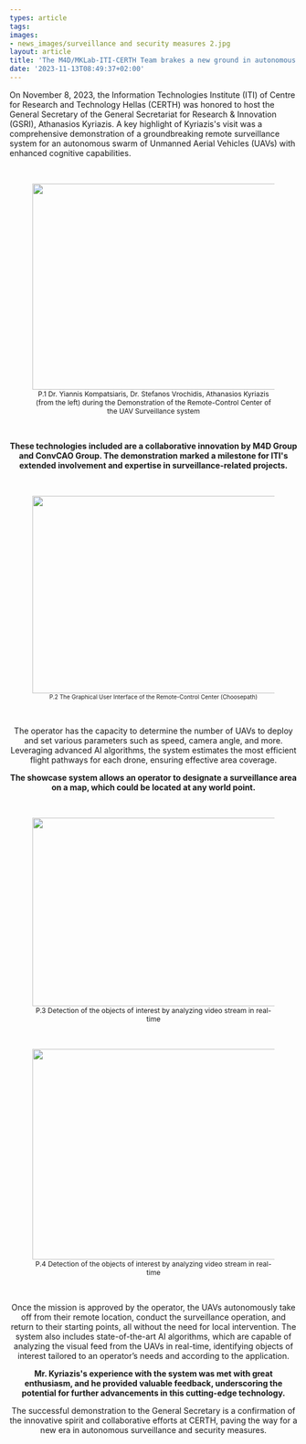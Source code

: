 ```yaml
---
types: article
tags:
images: 
- news_images/surveillance and security measures 2.jpg
layout: article
title: 'Τhe M4D/MKLab-ITI-CERTH Team brakes a new ground in autonomous surveillance and security measures in the presence of the General Secretary of the General Secretariat for Research & Innovation (GSRI), Athanasios Kyriazis'
date: '2023-11-13T08:49:37+02:00'
---
```

<p style="text:center">
On November 8, 2023, the Information Technologies Institute (ITI) of Centre for Research and Technology Hellas (CERTH) was honored to host the General Secretary of the General Secretariat for Research & Innovation (GSRI), Athanasios Kyriazis. A key highlight of Kyriazis's visit was a comprehensive demonstration of a groundbreaking remote surveillance system for an autonomous swarm of Unmanned Aerial Vehicles (UAVs) with enhanced cognitive capabilities.</p>
&nbsp;

<figure>
<img src="/files/news_images/surveillance and security measures 1.jpg" alt="" width="642" height="361" /> <figcaption style="font-size:12px; text-align: center;">P.1 Dr. Yiannis Kompatsiaris, Dr. Stefanos Vrochidis, Athanasios Kyriazis (from the left) during the Demonstration of the Remote-Control Center of the UAV Surveillance system</figcaption>
</figure>
&nbsp;
<p style="text-align: center;"><strong>These technologies included are a collaborative innovation by M4D Group and ConvCAO Group. The demonstration marked a milestone for ITI's extended involvement and expertise in surveillance-related projects.</strong></p>
&nbsp;
<figure>
<img class="wp-image-5785" src="/files/news_images/surveillance and security measures 2.jpg" alt="" width="617" height="346" /> <figcaption  style="font-size:10px; text-align: center;">P.2 The Graphical User Interface of the Remote-Control Center (Choosepath)</figcaption>
</figure>
&nbsp;
<p style="text-align: center;">The operator has the capacity to determine the number of UAVs to deploy and set various parameters such as speed, camera angle, and more. Leveraging advanced AI algorithms, the system estimates the most efficient flight pathways for each drone, ensuring effective area coverage.</p>
<p style="text-align: center;"><strong>The showcase system allows an operator to designate a surveillance area on a map, which could be located at any world point.</strong></p>
&nbsp;
<figure>
<img src="/files/news_images/surveillance and security measures 3.jpg" alt="" width="656" height="330" /> <figcaption  style="font-size:12px; text-align: center;">P.3 Detection of the objects of interest by analyzing video stream in real-time</figcaption>
</figure>
&nbsp;
<figure>
<img  src="/files/news_images/surveillance and security measures 5.jpg" alt="" width="655" height="369" /> <figcaption style="font-size:12px; text-align: center;">P.4 Detection of the objects of interest by analyzing video stream in real-time</figcaption>
</figure>
&nbsp;
<p style="text-align: center;">Once the mission is approved by the operator, the UAVs autonomously take off from their remote location, conduct the surveillance operation, and return to their starting points, all without the need for local intervention. The system also includes state-of-the-art AI algorithms, which are capable of analyzing the visual feed from the UAVs in real-time, identifying objects of interest tailored to an operator’s needs and according to the application.</p>
<p style="text-align: center;"><strong>Mr. Kyriazis's experience with the system was met with great enthusiasm, and he provided valuable feedback, underscoring the potential for further advancements in this cutting-edge technology.</strong></p>
<p style="text-align: center;">The successful demonstration to the General Secretary is a confirmation of the innovative spirit and collaborative efforts at CERTH, paving the way for a new era in autonomous surveillance and security measures.</p>